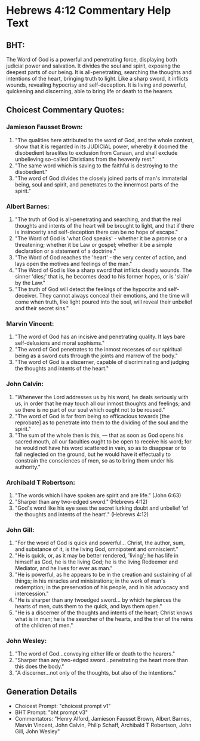 # Hebrews 4:12 Commentary Help Text

## BHT:
The Word of God is a powerful and penetrating force, displaying both judicial power and salvation. It divides the soul and spirit, exposing the deepest parts of our being. It is all-penetrating, searching the thoughts and intentions of the heart, bringing truth to light. Like a sharp sword, it inflicts wounds, revealing hypocrisy and self-deception. It is living and powerful, quickening and discerning, able to bring life or death to the hearers.

## Choicest Commentary Quotes:
### Jamieson Fausset Brown:
1. "The qualities here attributed to the word of God, and the whole context, show that it is regarded in its JUDICIAL power, whereby it doomed the disobedient Israelites to exclusion from Canaan, and shall exclude unbelieving so-called Christians from the heavenly rest."
2. "The same word which is saving to the faithful is destroying to the disobedient."
3. "The word of God divides the closely joined parts of man's immaterial being, soul and spirit, and penetrates to the innermost parts of the spirit."

### Albert Barnes:
1. "The truth of God is all-penetrating and searching, and that the real thoughts and intents of the heart will be brought to light, and that if there is insincerity and self-deception there can be no hope of escape."
2. "The Word of God is 'what God speaks' - whether it be a promise or a threatening; whether it be Law or gospel; whether it be a simple declaration or a statement of a doctrine."
3. "The Word of God reaches the 'heart' - the very center of action, and lays open the motives and feelings of the man."
4. "The Word of God is like a sharp sword that inflicts deadly wounds. The sinner 'dies;' that is, he becomes dead to his former hopes, or is 'slain' by the Law."
5. "The truth of God will detect the feelings of the hypocrite and self-deceiver. They cannot always conceal their emotions, and the time will come when truth, like light poured into the soul, will reveal their unbelief and their secret sins."

### Marvin Vincent:
1. "The word of God has an incisive and penetrating quality. It lays bare self-delusions and moral sophisms."
2. "The word of God penetrates to the inmost recesses of our spiritual being as a sword cuts through the joints and marrow of the body."
3. "The word of God is a discerner, capable of discriminating and judging the thoughts and intents of the heart."

### John Calvin:
1. "Whenever the Lord addresses us by his word, he deals seriously with us, in order that he may touch all our inmost thoughts and feelings; and so there is no part of our soul which ought not to be roused."
2. "The word of God is far from being so efficacious towards [the reprobate] as to penetrate into them to the dividing of the soul and the spirit."
3. "The sum of the whole then is this, — that as soon as God opens his sacred mouth, all our faculties ought to be open to receive his word; for he would not have his word scattered in vain, so as to disappear or to fall neglected on the ground, but he would have it effectually to constrain the consciences of men, so as to bring them under his authority."

### Archibald T Robertson:
1. "The words which I have spoken are spirit and are life." (John 6:63)
2. "Sharper than any two-edged sword." (Hebrews 4:12)
3. "God's word like his eye sees the secret lurking doubt and unbelief 'of the thoughts and intents of the heart'." (Hebrews 4:12)

### John Gill:
1. "For the word of God is quick and powerful... Christ, the author, sum, and substance of it, is the living God, omnipotent and omniscient."
2. "He is quick, or, as it may be better rendered, 'living'; he has life in himself as God, he is the living God; he is the living Redeemer and Mediator, and he lives for ever as man."
3. "He is powerful, as he appears to be in the creation and sustaining of all things; in his miracles and ministrations; in the work of man's redemption; in the preservation of his people, and in his advocacy and intercession."
4. "He is sharper than any twoedged sword... by which he pierces the hearts of men, cuts them to the quick, and lays them open."
5. "He is a discerner of the thoughts and intents of the heart; Christ knows what is in man; he is the searcher of the hearts, and the trier of the reins of the children of men."

### John Wesley:
1. "The word of God...conveying either life or death to the hearers."
2. "Sharper than any two-edged sword...penetrating the heart more than this does the body."
3. "A discerner...not only of the thoughts, but also of the intentions."


## Generation Details
- Choicest Prompt: "choicest prompt v1"
- BHT Prompt: "bht prompt v3"
- Commentators: "Henry Alford, Jamieson Fausset Brown, Albert Barnes, Marvin Vincent, John Calvin, Philip Schaff, Archibald T Robertson, John Gill, John Wesley"
